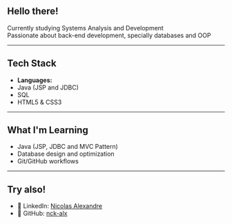 ## Hello there!

Currently studying Systems Analysis and Development  
Passionate about back-end development, specially databases and OOP 

---

## Tech Stack
- **Languages:** 
- Java (JSP and JDBC)
- SQL
- HTML5 & CSS3  

---

## What I'm Learning
- Java (JSP, JDBC and MVC Pattern)  
- Database design and optimization  
- Git/GitHub workflows

---

## Try also!
 
- 💼 LinkedIn: [Nicolas Alexandre](https://www.linkedin.com/in/nicolas-alexandre-58a364281) 
- 🐙 GitHub: [nck-alx](https://github.com/nck-alx)  
